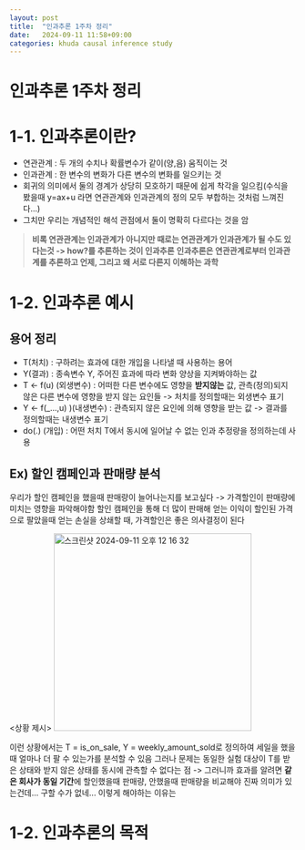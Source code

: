 ```yaml
---
layout: post
title:  "인과추론 1주차 정리"
date:   2024-09-11 11:58+09:00
categories: khuda causal inference study
---
```


**인과추론 1주차 정리**
====================

# 1-1. 인과추론이란?

* 연관관계 : 두 개의 수치나 확률변수가 같이(양,음) 움직이는 것 
* 인과관계 : 한 변수의 변화가 다른 변수의 변화를 일으키는 것
* 회귀의 의미에서 둘의 경계가 상당히 모호하기 때문에 쉽게 착각을 일으킴(수식을 봤을때 y=ax+u 라면 연관관계와 인과관계의 정의 모두 부합하는 것처럼 느껴진다...)
* 그치만 우리는 개념적인 해석 관점에서 둘이 명확히 다르다는 것을 암

 
> **비록 연관관계는 인과관계가 아니지만 때로는 연관관계가 인과관계가 될 수도 있다는것  -> how?를 추론하는 것이 인과추론**
> **인과추론은 연관관계로부터 인과관계를 추론하고 언제, 그리고 왜 서로 다른지 이해하는 과학**


  

# 1-2. 인과추론 예시


## 용어 정리
* T(처치) : 구하려는 효과에 대한 개입을 나타낼 때 사용하는 용어
* Y(결과) : 종속변수 Y, 주어진 효과에 따라 변화 양상을 지켜봐야하는 값
* T <- f(u) (외생변수) : 어떠한 다른 변수에도 영향을 **받지않는** 값, 관측(정의)되지 않은 다른 변수에 영향을 받지 않는 요인들 -> 처치를 정의할때는 외생변수 표기
* Y <- f(_...,u) )(내생변수) : 관측되지 않은 요인에 의해 영향을 받는 값 -> 결과를 정의할때는 내생변수 표기
* do(.) (개입) : 어떤 처치 T에서 동시에 일어날 수 없는 인과 추정량을 정의하는데 사용 




## Ex) 할인 캠페인과 판매량 분석
  우리가 할인 캠페인을 했을때 판매량이 늘어나는지를 보고싶다 -> 가격할인이 판매량에 미치는 영향을 파악해야함
할인 캠페인을 통해 더 많이 판매해 얻는 이익이 할인된 가격으로 팔았을때 얻는 손실을 상쇄할 때, 가격할인은 좋은 의사결정이 된다

<상황 제시>
<img width="347" alt="스크린샷 2024-09-11 오후 12 16 32" src="https://github.com/user-attachments/assets/44d4c9e8-1217-4326-a634-12a83acc99f6">



  이런 상황에서는 T = is_on_sale, Y = weekly_amount_sold로 정의하여 세일을 했을때 얼마나 더 팔 수 있는가를 분석할 수 있음
그러나 문제는 동일한 실험 대상이 T를 받은 상태와 받지 않은 상태를 동시에 관측할 수 없다는 점 -> 그러니까 효과를 알려면 **같은 회사가 동일 기간**에 할인했을때 판매량, 안했을때 판매량을 비교해야 진짜 의미가 있는건데... 구할 수가 없네...
이렇게 해야하는 이유는





# 1-2. 인과추론의 목적
